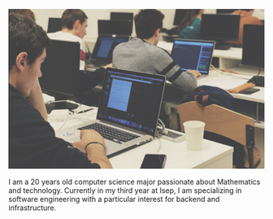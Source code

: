 ![logo](https://github.com/juliencol/juliencol/blob/master/img/cover.png)

I am a 20 years old computer science major passionate about Mathematics and technology. Currently in my third year at Isep, I am specializing in software engineering with a particular interest for backend and infrastructure.
